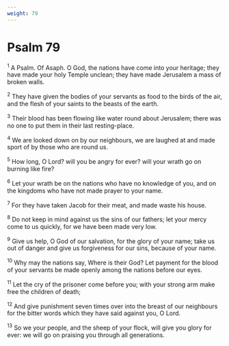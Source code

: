 ```yaml
---
weight: 79
---
```


# Psalm 79

<sup>1</sup> A Psalm. Of Asaph. O God, the nations have come into your heritage; they have made your holy Temple unclean; they have made Jerusalem a mass of broken walls. 

<sup>2</sup> They have given the bodies of your servants as food to the birds of the air, and the flesh of your saints to the beasts of the earth. 

<sup>3</sup> Their blood has been flowing like water round about Jerusalem; there was no one to put them in their last resting-place. 

<sup>4</sup> We are looked down on by our neighbours, we are laughed at and made sport of by those who are round us. 

<sup>5</sup> How long, O Lord? will you be angry for ever? will your wrath go on burning like fire? 

<sup>6</sup> Let your wrath be on the nations who have no knowledge of you, and on the kingdoms who have not made prayer to your name. 

<sup>7</sup> For they have taken Jacob for their meat, and made waste his house. 

<sup>8</sup> Do not keep in mind against us the sins of our fathers; let your mercy come to us quickly, for we have been made very low. 

<sup>9</sup> Give us help, O God of our salvation, for the glory of your name; take us out of danger and give us forgiveness for our sins, because of your name. 

<sup>10</sup> Why may the nations say, Where is their God? Let payment for the blood of your servants be made openly among the nations before our eyes. 

<sup>11</sup> Let the cry of the prisoner come before you; with your strong arm make free the children of death; 

<sup>12</sup> And give punishment seven times over into the breast of our neighbours for the bitter words which they have said against you, O Lord. 

<sup>13</sup> So we your people, and the sheep of your flock, will give you glory for ever: we will go on praising you through all generations. 



